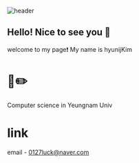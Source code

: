 ![header](https://capsule-render.vercel.app/api?type=venom&color=auto&height=300&section=header&text=Welcome%20Hyunji's%20github&fontSize=60&fontColor=000000)

## Hello! Nice to see you 💌
welcome to my page❗
My name is hyunijKim

# 📕✏️
Computer science in Yeungnam Univ

# link
email - 0127luck@naver.com
